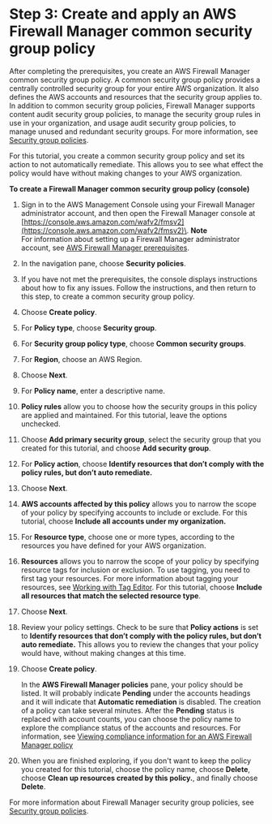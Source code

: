 # Step 3: Create and apply an AWS Firewall Manager common security group policy<a name="get-started-fms-sg-create-security-policy"></a>

After completing the prerequisites, you create an AWS Firewall Manager common security group policy\. A common security group policy provides a centrally controlled security group for your entire AWS organization\. It also defines the AWS accounts and resources that the security group applies to\. In addition to common security group policies, Firewall Manager supports content audit security group policies, to manage the security group rules in use in your organization, and usage audit security group policies, to manage unused and redundant security groups\. For more information, see [Security group policies](security-group-policies.md)\.

For this tutorial, you create a common security group policy and set its action to not automatically remediate\. This allows you to see what effect the policy would have without making changes to your AWS organization\.<a name="get-started-fms-sg-create-security-policy-procedure"></a>

**To create a Firewall Manager common security group policy \(console\)**

1. Sign in to the AWS Management Console using your Firewall Manager administrator account, and then open the Firewall Manager console at [https://console.aws.amazon.com/wafv2/fmsv2](https://console.aws.amazon.com/wafv2/fmsv2)\. 
**Note**  
For information about setting up a Firewall Manager administrator account, see [AWS Firewall Manager prerequisites](fms-prereq.md)\.

1. In the navigation pane, choose **Security policies**\. 

1. If you have not met the prerequisites, the console displays instructions about how to fix any issues\. Follow the instructions, and then return to this step, to create a common security group policy\. 

1. Choose **Create policy**\.

1. For **Policy type**, choose **Security group**\. 

1. For **Security group policy type**, choose **Common security groups**\.

1. For **Region**, choose an AWS Region\. 

1. Choose **Next**\.

1. For **Policy name**, enter a descriptive name\. 

1. **Policy rules** allow you to choose how the security groups in this policy are applied and maintained\. For this tutorial, leave the options unchecked\. 

1. Choose **Add primary security group**, select the security group that you created for this tutorial, and choose **Add security group**\.

1. For **Policy action**, choose **Identify resources that don’t comply with the policy rules, but don’t auto remediate\.** 

1. Choose **Next**\.

1. **AWS accounts affected by this policy** allows you to narrow the scope of your policy by specifying accounts to include or exclude\. For this tutorial, choose **Include all accounts under my organization\.** 

1. For **Resource type**, choose one or more types, according to the resources you have defined for your AWS organization\. 

1. **Resources** allows you to narrow the scope of your policy by specifying resource tags for inclusion or exclusion\. To use tagging, you need to first tag your resources\. For more information about tagging your resources, see [Working with Tag Editor](https://docs.aws.amazon.com/awsconsolehelpdocs/latest/gsg/tag-editor.html)\. For this tutorial, choose **Include all resources that match the selected resource type**\. 

1. Choose **Next**\.

1. Review your policy settings\. Check to be sure that **Policy actions** is set to **Identify resources that don’t comply with the policy rules, but don’t auto remediate\.** This allows you to review the changes that your policy would have, without making changes at this time\.

1. Choose **Create policy**\.

   In the **AWS Firewall Manager policies** pane, your policy should be listed\. It will probably indicate **Pending** under the accounts headings and it will indicate that **Automatic remediation** is disabled\. The creation of a policy can take several minutes\. After the **Pending** status is replaced with account counts, you can choose the policy name to explore the compliance status of the accounts and resources\. For information, see [Viewing compliance information for an AWS Firewall Manager policy](fms-compliance.md)

1. When you are finished exploring, if you don't want to keep the policy you created for this tutorial, choose the policy name, choose **Delete**, choose **Clean up resources created by this policy\.**, and finally choose **Delete**\. 

For more information about Firewall Manager security group policies, see [Security group policies](security-group-policies.md)\.